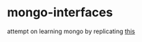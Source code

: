 # mongo-interfaces

attempt on learning mongo by replicating [this](https://javiersotodev.medium.com/golang-implementing-the-official-mongodb-driver-93f3c658171a)